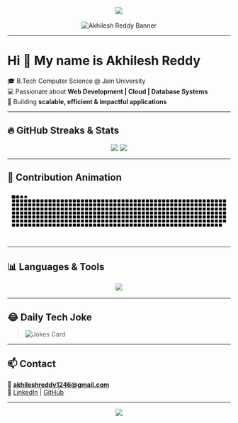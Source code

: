 <!-- Header Banner -->
<p align="center">
  <img src="https://capsule-render.vercel.app/api?type=waving&color=0:4F46E5,100:9333EA&height=200&section=header&text=Welcome%20to%20my%20Profile!&fontSize=40&fontColor=ffffff&animation=fadeIn&fontAlignY=35"/>
</p>

<!-- Custom Banner (replace with your own image) -->
<p align="center">
  <img src="https://raw.githubusercontent.com/akhilesh-reddy2005/akhilesh-reddy2005/main/assets/banner.png" alt="Akhilesh Reddy Banner" />
</p>

---

# Hi 👋 My name is **Akhilesh Reddy**

🎓 B.Tech Computer Science @ Jain University  
💻 Passionate about **Web Development | Cloud | Database Systems**  
🚀 Building **scalable, efficient & impactful applications**  

---

## 🔥 GitHub Streaks & Stats
<p align="center">
  <img src="https://streak-stats.demolab.com?user=akhilesh-reddy2005&theme=tokyonight&hide_border=true" height="150"/>
  <img src="https://github-readme-stats.vercel.app/api?username=akhilesh-reddy2005&show_icons=true&theme=tokyonight" height="150"/>
</p>

---

## 🐍 Contribution Animation
<p align="center">
  <img src="https://raw.githubusercontent.com/Platane/snk/output/github-contribution-grid-snake.svg" alt="snake animation"/>
</p>

---

## 📊 Languages & Tools
<p align="center">
  <img src="https://skillicons.dev/icons?i=python,cpp,java,html,css,javascript,react,nodejs,mongodb,sql,git,github,vscode,figma,postman" />
</p>

---

## 😂 Daily Tech Joke
> ![Jokes Card](https://readme-jokes.vercel.app/api?theme=tokyonight)

---

## 📫 Contact
📧 **akhileshreddy1246@gmail.com**  
🔗 [LinkedIn](https://www.linkedin.com/in/akhilesh-reddy-612580292/) | [GitHub](https://github.com/akhilesh-reddy2005)  

---

<p align="center">
  <img src="https://capsule-render.vercel.app/api?type=waving&color=0:9333EA,100:4F46E5&height=120&section=footer"/>
</p>
